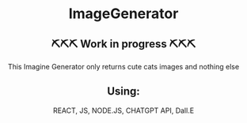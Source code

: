<h1 align="center"> ImageGenerator </h1>

<h2 align="center">⛏⛏⛏ Work in progress ⛏⛏⛏ </h2>

<p align="center"> This Imagine Generator only returns cute cats images and nothing else  </p>
<h2 align="center"> Using: </h2>
<p align="center"> REACT, JS, NODE.JS, CHATGPT API,
Dall.E</p>
